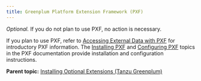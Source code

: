 ```yaml
---
title: Greenplum Platform Extension Framework (PXF) 
---
```


*Optional.* If you do not plan to use PXF, no action is necessary.

If you plan to use PXF, refer to [Accessing External Data with PXF](../admin_guide/external/pxf-overview.html) for introductory PXF information. The [Installing PXF](https://docs.vmware.com/en/VMware-Tanzu-Greenplum-Platform-Extension-Framework/wip/tanzu-greenplum-platform-extension-framework/GUID-installing_pxf.html) and [Configuring PXF](https://docs.vmware.com/en/VMware-Tanzu-Greenplum-Platform-Extension-Framework/wip/tanzu-greenplum-platform-extension-framework/GUID-instcfg_pxf.html) topics in the PXF documentation provide installation and configuration instructions.

**Parent topic:** [Installing Optional Extensions \(Tanzu Greenplum\)](data_sci_pkgs.html)

